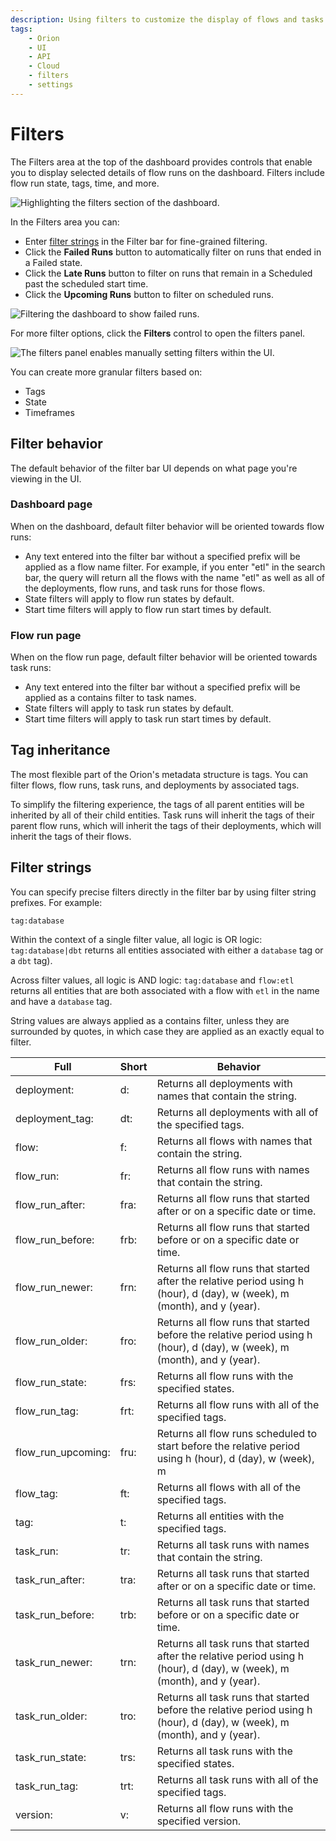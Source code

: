```yaml
---
description: Using filters to customize the display of flows and tasks.
tags:
    - Orion
    - UI
    - API
    - Cloud
    - filters
    - settings
---
```


# Filters

The Filters area at the top of the dashboard provides controls that enable you to display selected details of flow runs on the dashboard. Filters include flow run state, tags, time, and more. 

![Highlighting the filters section of the dashboard.](/img/ui/orion-dash-filters.png)

In the Filters area you can:

- Enter [filter strings](#filter-strings) in the Filter bar for fine-grained filtering.
- Click the **Failed Runs** button to automatically filter on runs that ended in a Failed state.
- Click the **Late Runs** button to filter on runs that remain in a Scheduled past the scheduled start time.
- Click the **Upcoming Runs** button to filter on scheduled runs.

![Filtering the dashboard to show failed runs.](/img/ui/orion-filters-failed.png)

For more filter options, click the **Filters** control to open the filters panel.

![The filters panel enables manually setting filters within the UI.](/img/ui/orion-filters-panel.png)

You can create more granular filters based on:

- Tags
- State
- Timeframes


## Filter behavior

The default behavior of the filter bar UI depends on what page you're viewing in the UI. 

### Dashboard page

When on the dashboard, default filter behavior will be oriented towards flow runs:

- Any text entered into the filter bar without a specified prefix will be applied as a flow name filter. For example, if you enter "etl" in the search bar, the query will return all the flows with the name "etl" as well as all of the deployments, flow runs, and task runs for those flows.
- State filters will apply to flow run states by default.
- Start time filters will apply to flow run start times by default.

### Flow run page

When on the flow run page, default filter behavior will be oriented towards task runs:

- Any text entered into the filter bar without a specified prefix will be applied as a contains filter to task names. 
- State filters will apply to task run states by default.
- Start time filters will apply to task run start times by default.

## Tag inheritance

The most flexible part of the Orion's metadata structure is tags. You can filter flows, flow runs, task runs, and deployments by associated tags. 

To simplify the filtering experience, the tags of all parent entities will be inherited by all of their child entities. Task runs will inherit the tags of their parent flow runs, which will inherit the tags of their deployments, which will inherit the tags of their flows. 

## Filter strings

You can specify precise filters directly in the filter bar by using filter string prefixes. For example:

```
tag:database
```

Within the context of a single filter value, all logic is OR logic: `tag:database|dbt` returns all entities associated with either a `database` tag or a `dbt` tag). 

Across filter values, all logic is AND logic: `tag:database` and `flow:etl` returns all entities that are both associated with a flow with `etl` in the name and have a `database` tag.

String values are always applied as a contains filter, unless they are surrounded by quotes, in which case they are applied as an exactly equal to filter.

| Full | Short | Behavior |
| --- | --- | --- |
| deployment: | d: | Returns all deployments with names that contain the string. | 
| deployment_tag: | dt: | Returns all deployments with all of the specified tags. |
| flow: | f: | Returns all flows with names that contain the string. |
| flow_run: | fr: | Returns all flow runs with names that contain the string. |
| flow_run_after: | fra: | Returns all flow runs that started after or on a specific date or time. |
| flow_run_before: | frb: | Returns all flow runs that started before or on a specific date or time. |
| flow_run_newer: | frn: | Returns all flow runs that started after the relative period using h (hour), d (day), w (week), m (month), and y (year). |
| flow_run_older: | fro: | Returns all flow runs that started before the relative period using h (hour), d (day), w (week), m (month), and y (year). |
| flow_run_state: | frs: | Returns all flow runs with the specified states. |
| flow_run_tag: | frt: | Returns all flow runs with all of the specified tags. |
| flow_run_upcoming: | fru: | Returns all flow runs scheduled to start before the relative period using h (hour), d (day), w (week), m | (month), and y (year). |
| flow_tag: | ft: | Returns all flows with all of the specified tags. |
| tag: | t: | Returns all entities with the specified tags. |
| task_run: | tr: | Returns all task runs with names that contain the string. |
| task_run_after: | tra: | Returns all task runs that started after or on a specific date or time. |
| task_run_before: | trb: | Returns all task runs that started before or on a specific date or time. |
| task_run_newer: | trn: | Returns all task runs that started after the relative period using h (hour), d (day), w (week), m (month), and y (year). |
| task_run_older: | tro: | Returns all task runs that started before the relative period using h (hour), d (day), w (week), m (month), and y (year). |
| task_run_state: | trs: | Returns all task runs with the specified states. |
| task_run_tag: | trt: | Returns all task runs with all of the specified tags. |
| version: | v: | Returns all flow runs with the specified version. |